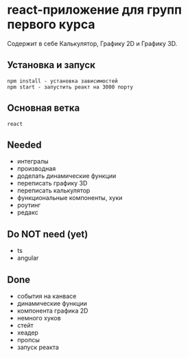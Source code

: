 # react-приложение для групп первого курса
Содержит в себе Калькулятор, Графику 2D и Графику 3D.

## Установка и запуск
```
npm install - установка зависимостей
npm start - запустить реакт на 3000 порту
```

## Основная ветка
```
react
```

## Needed
* интегралы 
* производная
* доделать динамические функции
* переписать графику 3D
* переписать калькулятор
* функциональные компоненты, хуки
* роутинг
* редакс

## Do NOT need (yet)
* ts
* angular

## Done
* события на канвасе
* динамические функции
* компонента графика 2D
* немного хуков
* стейт
* хеадер
* пропсы
* запуск реакта
